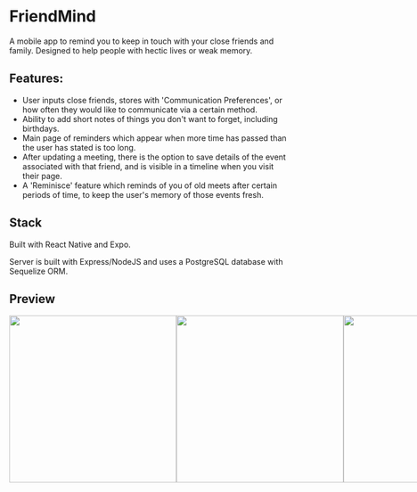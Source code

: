 # FriendMind

A mobile app to remind you to keep in touch with your close friends and family. Designed to help people with hectic lives or weak memory.


## Features:
* User inputs close friends, stores with 'Communication Preferences', or how often they would like to communicate via a certain method. 
* Ability to add short notes of things you don't want to forget, including birthdays.
* Main page of reminders which appear when more time has passed than the user has stated is too long.
* After updating a meeting, there is the option to save details of the event associated with that friend, and is visible in a timeline when you visit their page.
* A 'Reminisce' feature which reminds of you of old meets after certain periods of time, to keep the user's memory of those events fresh.

## Stack

Built with React Native and Expo.

Server is built with Express/NodeJS and uses a PostgreSQL database with Sequelize ORM.

## Preview

<div style="display: flex">
<img src="https://user-images.githubusercontent.com/70112082/161388527-a51e3d82-0377-46f1-a027-fc33d14d718a.png" width="300">
<img src="https://user-images.githubusercontent.com/70112082/161388529-adcdf54d-aa7c-41e5-afa3-aa860f9e5f00.png" width="300">
<img src="https://user-images.githubusercontent.com/70112082/161388531-e1130147-8ca1-4445-8418-4b252646ee0e.png" width="300">
<img src="https://user-images.githubusercontent.com/70112082/161388528-dca685ec-9593-4337-bfa3-7cdc3c7edb94.png" width="300">
</div>
